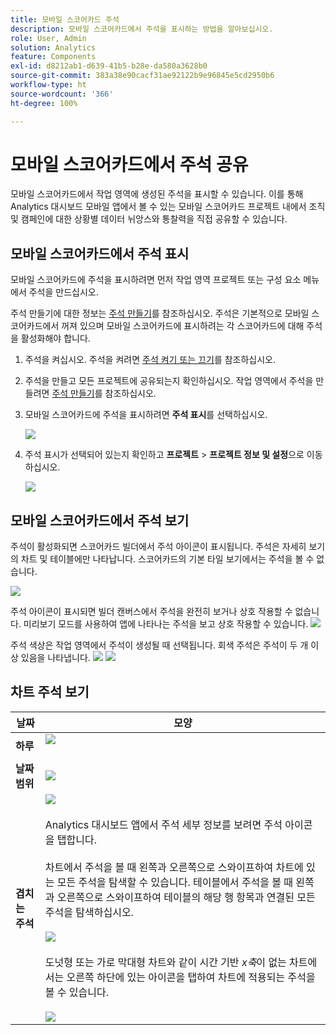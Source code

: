 ```yaml
---
title: 모바일 스코어카드 주석
description: 모바일 스코어카드에서 주석을 표시하는 방법을 알아보십시오.
role: User, Admin
solution: Analytics
feature: Components
exl-id: d8212ab1-d639-41b5-b28e-da580a3628b0
source-git-commit: 383a38e90cacf31ae92122b9e96845e5cd2950b6
workflow-type: ht
source-wordcount: '366'
ht-degree: 100%

---
```



# 모바일 스코어카드에서 주석 공유

모바일 스코어카드에서 작업 영역에 생성된 주석을 표시할 수 있습니다. 이를 통해 Analytics 대시보드 모바일 앱에서 볼 수 있는 모바일 스코어카드 프로젝트 내에서 조직 및 캠페인에 대한 상황별 데이터 뉘앙스와 통찰력을 직접 공유할 수 있습니다.

## 모바일 스코어카드에서 주석 표시

모바일 스코어카드에 주석을 표시하려면 먼저 작업 영역 프로젝트 또는 구성 요소 메뉴에서 주석을 만드십시오.

주석 만들기에 대한 정보는 [주석 만들기](create-annotations.md)를 참조하십시오. 주석은 기본적으로 모바일 스코어카드에서 꺼져 있으며 모바일 스코어카드에 표시하려는 각 스코어카드에 대해 주석을 활성화해야 합니다.

1. 주석을 켜십시오. 주석을 켜려면 [주석 켜기 또는 끄기](overview.md#annotations-on-off)를 참조하십시오.

1. 주석을 만들고 모든 프로젝트에 공유되는지 확인하십시오. 작업 영역에서 주석을 만들려면 [주석 만들기](create-annotations.md)를 참조하십시오.

1. 모바일 스코어카드에 주석을 표시하려면 **주석 표시**&#x200B;를 선택하십시오.

   ![](assets/show-annotations.png)

1. 주석 표시가 선택되어 있는지 확인하고 **프로젝트** > **프로젝트 정보 및 설정**&#x200B;으로 이동하십시오.

   ![](assets/project-info-settings.png)

## 모바일 스코어카드에서 주석 보기

주석이 활성화되면 스코어카드 빌더에서 주석 아이콘이 표시됩니다. 주석은 자세히 보기의 차트 및 테이블에만 나타납니다. 스코어카드의 기본 타일 보기에서는 주석을 볼 수 없습니다.

![](assets/view-annotations.png)

주석 아이콘이 표시되면 빌더 캔버스에서 주석을 완전히 보거나 상호 작용할 수 없습니다. 미리보기 모드를 사용하여 앱에 나타나는 주석을 보고 상호 작용할 수 있습니다. ![](assets/preview-icon.png)

주석 색상은 작업 영역에서 주석이 생성될 때 선택됩니다. 회색 주석은 주석이 두 개 이상 있음을 나타냅니다. ![](assets/gray-annotations1.png) ![](assets/gray-annotations2.png)

## 차트 주석 보기

| 날짜 | 모양 |
| --- | --- |
| **하루** | ![](assets/single-day-mobile-annotations.png)<br></br> |
| **날짜 범위** | ![](assets/date-range.png) |
| **겹치는 주석** | ![](assets/overlapping-annotations.png)<br></br>Analytics 대시보드 앱에서 주석 세부 정보를 보려면 주석 아이콘을 탭합니다. <br></br>차트에서 주석을 볼 때 왼쪽과 오른쪽으로 스와이프하여 차트에 있는 모든 주석을 탐색할 수 있습니다. 테이블에서 주석을 볼 때 왼쪽과 오른쪽으로 스와이프하여 테이블의 해당 행 항목과 연결된 모든 주석을 탐색하십시오. <br></br>![](assets/swipe-multiple-annotations.png) <br></br>도넛형 또는 가로 막대형 차트와 같이 시간 기반 *x축*&#x200B;이 없는 차트에서는 오른쪽 하단에 있는 아이콘을 탭하여 차트에 적용되는 주석을 볼 수 있습니다.<br></br> ![](assets/charts-without-timebase.png) |
